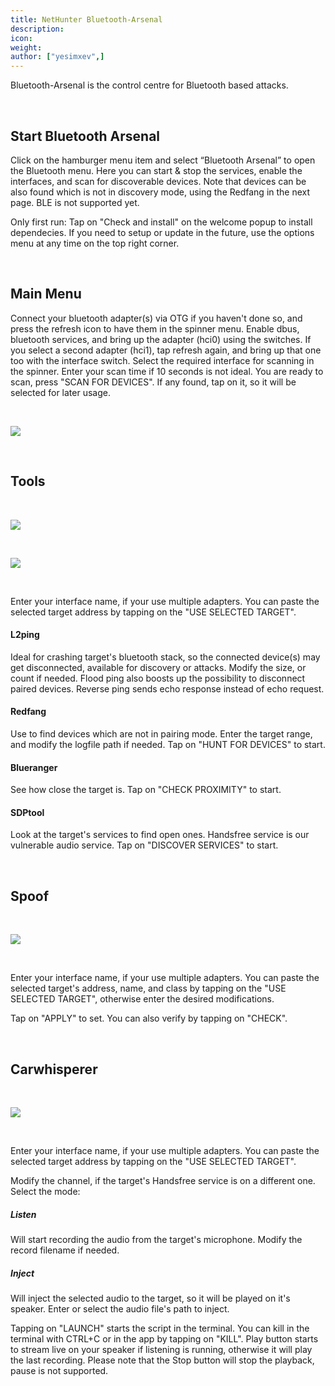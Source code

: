 ```yaml
---
title: NetHunter Bluetooth-Arsenal
description:
icon:
weight:
author: ["yesimxev",]
---
```


Bluetooth-Arsenal is the control centre for Bluetooth based attacks.

&nbsp;

## Start Bluetooth Arsenal

Click on the hamburger menu item and select “Bluetooth Arsenal” to open the Bluetooth menu. Here you can start & stop the services, enable the interfaces, and scan for discoverable devices. Note that devices can be also found which is not in discovery mode, using the Redfang in the next page. BLE is not supported yet.

Only first run: Tap on "Check and install" on the welcome popup to install dependecies. If you need to setup or update in the future, use the options menu at any time on the top right corner.

&nbsp;

## Main Menu

Connect your bluetooth adapter(s) via OTG if you haven't done so, and press the refresh icon to have them in the spinner menu.
Enable dbus, bluetooth services, and bring up the adapter (hci0) using the switches. If you select a second adapter (hci1), tap refresh again, and bring up that one too with the interface switch. Select the required interface for scanning in the spinner. Enter your scan time if 10 seconds is not ideal. You are ready to scan, press "SCAN FOR DEVICES". If any found, tap on it, so it will be selected for later usage.

&nbsp;

![](nethunter-btarsenal1.png)

&nbsp;

## Tools

&nbsp;

![](nethunter-btarsenal2.png)

&nbsp;

![](nethunter-btarsenal3.png)

&nbsp;

Enter your interface name, if your use multiple adapters. You can paste the selected target address by tapping on the "USE SELECTED TARGET".

#### L2ping

Ideal for crashing target's bluetooth stack, so the connected device(s) may get disconnected, available for discovery or attacks. Modify the size, or count if needed. Flood ping also boosts up the possibility to disconnect paired devices. Reverse ping sends echo response instead of echo request.

#### Redfang

Use to find devices which are not in pairing mode. Enter the target range, and modify the logfile path if needed. Tap on "HUNT FOR DEVICES" to start.

#### Blueranger

See how close the target is. Tap on "CHECK PROXIMITY" to start.

#### SDPtool

Look at the target's services to find open ones. Handsfree service is our vulnerable audio service. Tap on "DISCOVER SERVICES" to start.

&nbsp;

## Spoof

&nbsp;

![](nethunter-btarsenal4.png)

&nbsp;

Enter your interface name, if your use multiple adapters. You can paste the selected target's address, name, and class by tapping on the "USE SELECTED TARGET", otherwise enter the desired modifications.

Tap on "APPLY" to set. You can also verify by tapping on "CHECK".

&nbsp;

## Carwhisperer

&nbsp;

![](nethunter-btarsenal5.png)

&nbsp;

Enter your interface name, if your use multiple adapters. You can paste the selected target address by tapping on the "USE SELECTED TARGET".

Modify the channel, if the target's Handsfree service is on a different one. Select the mode:

##### Listen

Will start recording the audio from the target's microphone. Modify the record filename if needed.

##### Inject

Will inject the selected audio to the target, so it will be played on it's speaker. Enter or select the audio file's path to inject.

Tapping on "LAUNCH" starts the script in the terminal. You can kill in the terminal with CTRL+C or in the app by tapping on "KILL".
Play button starts to stream live on your speaker if listening is running, otherwise it will play the last recording.
Please note that the Stop button will stop the playback, pause is not supported.

&nbsp;
